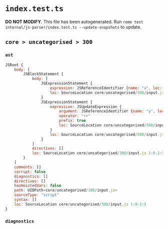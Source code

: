 # `index.test.ts`

**DO NOT MODIFY**. This file has been autogenerated. Run `rome test internal/js-parser/index.test.ts --update-snapshots` to update.

## `core > uncategorised > 300`

### `ast`

```javascript
JSRoot {
	body: [
		JSBlockStatement {
			body: [
				JSExpressionStatement {
					expression: JSReferenceIdentifier {name: "x", loc: SourceLocation core/uncategorised/300/input.js 1:2-1:3 (x)}
					loc: SourceLocation core/uncategorised/300/input.js 1:2-1:3
				}
				JSExpressionStatement {
					expression: JSUpdateExpression {
						argument: JSReferenceIdentifier {name: "y", loc: SourceLocation core/uncategorised/300/input.js 2:2-2:3 (y)}
						operator: "++"
						prefix: true
						loc: SourceLocation core/uncategorised/300/input.js 2:0-2:3
					}
					loc: SourceLocation core/uncategorised/300/input.js 2:0-2:3
				}
			]
			directives: []
			loc: SourceLocation core/uncategorised/300/input.js 1:0-2:5
		}
	]
	comments: []
	corrupt: false
	diagnostics: []
	directives: []
	hasHoistedVars: false
	path: UIDPath<core/uncategorised/300/input.js>
	sourceType: "script"
	syntax: []
	loc: SourceLocation core/uncategorised/300/input.js 1:0-2:5
}
```

### `diagnostics`

```

```
